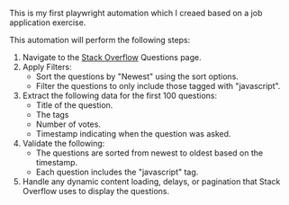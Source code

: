 This is my first playwright automation which I creaed based on a job application exercise.

This automation will perform the following steps:

   1. Navigate to the [Stack Overflow](https://stackoverflow.com/questions) Questions page.
   2. Apply Filters:
      - Sort the questions by "Newest" using the sort options.
      - Filter the questions to only include those tagged with "javascript".
   3. Extract the following data for the first 100 questions:
      - Title of the question.
      - The tags
      - Number of votes.
      - Timestamp indicating when the question was asked.
   4. Validate the following:
      - The questions are sorted from newest to oldest based on the timestamp.
      - Each question includes the "javascript" tag.
   5. Handle any dynamic content loading, delays, or pagination that Stack Overflow uses to display the questions.
